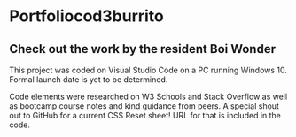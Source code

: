 # Portfoliocod3burrito
## Check out the work by the resident Boi Wonder
This project was coded on Visual Studio Code on a PC running Windows 10. Formal launch date is yet to be determined.


Code elements were researched on W3 Schools and Stack Overflow as well as bootcamp course notes and kind guidance from peers. A special shout out to GitHub for a current CSS Reset sheet! URL for that is included in the code.


